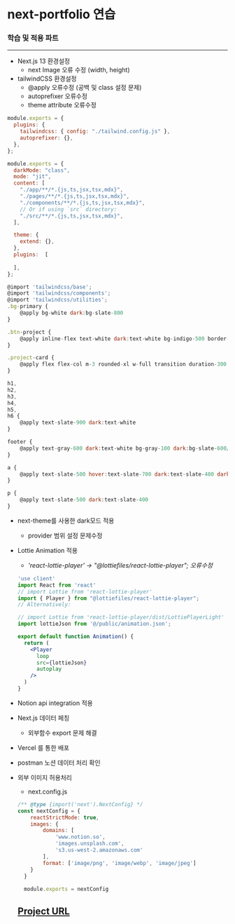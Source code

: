 # next-portfolio 연습

### 학습 및 적용 파트

---

- Next.js 13 환경설정
    - next Image 오류 수정 (width, height)
- tailwindCSS 환경설정
    - @apply 오류수정 (공백 및 class 설정 문제)
    - autoprefixer 오류수정
    - theme attribute 오류수정

```jsx
module.exports = {
  plugins: {
    tailwindcss: { config: "./tailwind.config.js" },
    autoprefixer: {},
  },
};
```

```jsx
module.exports = {
  darkMode: "class",
  mode: "jit",
  content: [
    "./app/**/*.{js,ts,jsx,tsx,mdx}",
    "./pages/**/*.{js,ts,jsx,tsx,mdx}",
    "./components/**/*.{js,ts,jsx,tsx,mdx}",
    // Or if using `src` directory:
    "./src/**/*.{js,ts,jsx,tsx,mdx}",
  ],

  theme: {
    extend: {},
  },
  plugins:  [
  
  ],
};
```

```jsx
@import 'tailwindcss/base';
@import 'tailwindcss/components';
@import 'tailwindcss/utilities';
.bg-primary {
    @apply bg-white dark:bg-slate-800
}

.btn-project {
    @apply inline-flex text-white dark:text-white bg-indigo-500 border-0 py-2 px-6 focus:outline-none hover:bg-indigo-600 rounded text-lg
}

.project-card {
    @apply flex flex-col m-3 rounded-xl w-full transition duration-300 transform border border-gray-300 hover:scale-105 hover:shadow-lg dark:border-gray-200/50 dark:hover:shadow-gray-400/40 hover:text-blue-600
}

h1,
h2,
h3,
h4,
h5,
h6 {
    @apply text-slate-900 dark:text-white
}

footer {
    @apply text-gray-600 dark:text-white bg-gray-100 dark:bg-slate-600/20
}

a {
    @apply text-slate-500 hover:text-slate-700 dark:text-slate-400 dark:hover:text-slate-50
}

p {
    @apply text-slate-500 dark:text-slate-400
}
```

- next-theme를 사용한 dark모드 적용
    - provider 범위 설정 문제수정
- Lottie Animation 적용
    - *'react-lottie-player' → "@lottiefiles/react-lottie-player"; 오류수정*
    
    ```jsx
    'use client'
    import React from 'react'
    // import Lottie from 'react-lottie-player'
    import { Player } from "@lottiefiles/react-lottie-player";
    // Alternatively:
    
    // import Lottie from 'react-lottie-player/dist/LottiePlayerLight'
    import lottieJson from '@/public/animation.json';
    
    export default function Animation() {
      return (
        <Player
          loop
          src={lottieJson}
          autoplay 
        />
      )
    }
    ```
    
- Notion api integration 적용
- Next.js 데이터 페칭
    - 외부함수 export 문제 해결
- Vercel 를 통한 배포
- postman 노션 데이터 처리 확인
- 외부 이미지 허용처리
    - next.config.js
    
    ```jsx
    /** @type {import('next').NextConfig} */
    const nextConfig = {
        reactStrictMode: true,
        images: {
            domains: [
                'www.notion.so',
                'images.unsplash.com',
                's3.us-west-2.amazonaws.com'
            ],
            format: ['image/png', 'image/webp', 'image/jpeg']
        }
      }
      
      module.exports = nextConfig
    ```

    ## [Project URL](https://next-portfolio-sage-zeta.vercel.app/)
